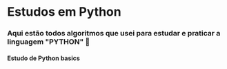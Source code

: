 # Estudos em Python

### Aqui estão todos algoritmos que usei para estudar e praticar a linguagem "PYTHON" :snake:

#### Estudo de Python basics

